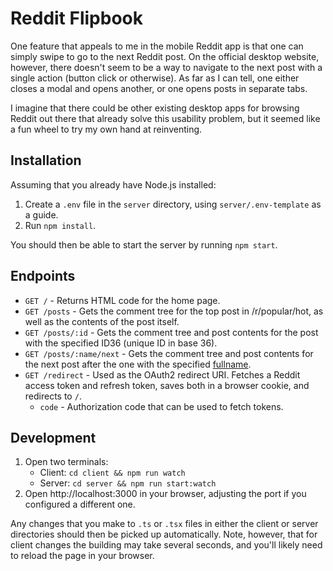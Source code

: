 Reddit Flipbook
===============

One feature that appeals to me in the mobile Reddit app is that one can simply swipe to go to the next Reddit post. On the official desktop website, however, there doesn't seem to be a way to navigate to the next post with a single action (button click or otherwise). As far as I can tell, one either closes a modal and opens another, or one opens posts in separate tabs.

I imagine that there could be other existing desktop apps for browsing Reddit out there that already solve this usability problem, but it seemed like a fun wheel to try my own hand at reinventing.

## Installation

Assuming that you already have Node.js installed:

1. Create a `.env` file in the `server` directory, using `server/.env-template` as a guide.
2. Run `npm install`.

You should then be able to start the server by running `npm start`.

## Endpoints

* `GET /` - Returns HTML code for the home page.
* `GET /posts` - Gets the comment tree for the top post in /r/popular/hot, as well as the contents of the post itself.
* `GET /posts/:id` - Gets the comment tree and post contents for the post with the specified ID36 (unique ID in base 36).
* `GET /posts/:name/next` - Gets the comment tree and post contents for the next post after the one with the specified [fullname](https://www.reddit.com/dev/api/#fullnames).
* `GET /redirect` - Used as the OAuth2 redirect URI. Fetches a Reddit access token and refresh token, saves both in a browser cookie, and redirects to `/`.
  * `code` - Authorization code that can be used to fetch tokens.

## Development

1. Open two terminals:
   * Client: `cd client && npm run watch`
   * Server: `cd server && npm run start:watch`
1. Open http://localhost:3000 in your browser, adjusting the port if you configured a different one.

Any changes that you make to `.ts` or `.tsx` files in either the client or server directories should then be picked up automatically. Note, however, that for client changes the building may take several seconds, and you'll likely need to reload the page in your browser.
